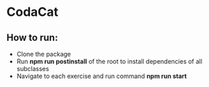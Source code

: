# CodaCat


## How to run:
<ul>
  <li>Clone the package</li>
  <li>Run <b>npm run postinstall</b> of the root to install dependencies of all subclasses</li>
  <li>Navigate to each exercise and run command <b>npm run start</b></li>
